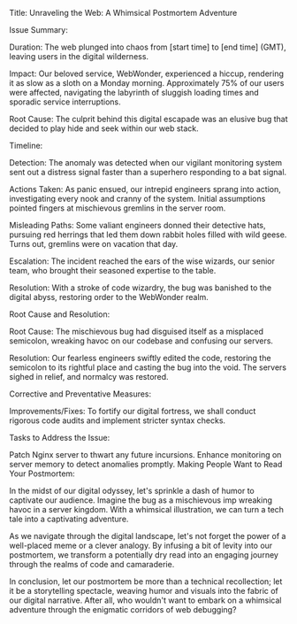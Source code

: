 Title: Unraveling the Web: A Whimsical Postmortem Adventure

Issue Summary:

Duration:
The web plunged into chaos from [start time] to [end time] (GMT), leaving users in the digital wilderness.

Impact:
Our beloved service, WebWonder, experienced a hiccup, rendering it as slow as a sloth on a Monday morning. Approximately 75% of our users were affected, navigating the labyrinth of sluggish loading times and sporadic service interruptions.

Root Cause:
The culprit behind this digital escapade was an elusive bug that decided to play hide and seek within our web stack.

Timeline:

Detection:
The anomaly was detected when our vigilant monitoring system sent out a distress signal faster than a superhero responding to a bat signal.

Actions Taken:
As panic ensued, our intrepid engineers sprang into action, investigating every nook and cranny of the system. Initial assumptions pointed fingers at mischievous gremlins in the server room.

Misleading Paths:
Some valiant engineers donned their detective hats, pursuing red herrings that led them down rabbit holes filled with wild geese. Turns out, gremlins were on vacation that day.

Escalation:
The incident reached the ears of the wise wizards, our senior team, who brought their seasoned expertise to the table.

Resolution:
With a stroke of code wizardry, the bug was banished to the digital abyss, restoring order to the WebWonder realm.

Root Cause and Resolution:

Root Cause:
The mischievous bug had disguised itself as a misplaced semicolon, wreaking havoc on our codebase and confusing our servers.

Resolution:
Our fearless engineers swiftly edited the code, restoring the semicolon to its rightful place and casting the bug into the void. The servers sighed in relief, and normalcy was restored.

Corrective and Preventative Measures:

Improvements/Fixes:
To fortify our digital fortress, we shall conduct rigorous code audits and implement stricter syntax checks.

Tasks to Address the Issue:

Patch Nginx server to thwart any future incursions.
Enhance monitoring on server memory to detect anomalies promptly.
Making People Want to Read Your Postmortem:

In the midst of our digital odyssey, let's sprinkle a dash of humor to captivate our audience. Imagine the bug as a mischievous imp wreaking havoc in a server kingdom. With a whimsical illustration, we can turn a tech tale into a captivating adventure.

As we navigate through the digital landscape, let's not forget the power of a well-placed meme or a clever analogy. By infusing a bit of levity into our postmortem, we transform a potentially dry read into an engaging journey through the realms of code and camaraderie.

In conclusion, let our postmortem be more than a technical recollection; let it be a storytelling spectacle, weaving humor and visuals into the fabric of our digital narrative. After all, who wouldn't want to embark on a whimsical adventure through the enigmatic corridors of web debugging?


